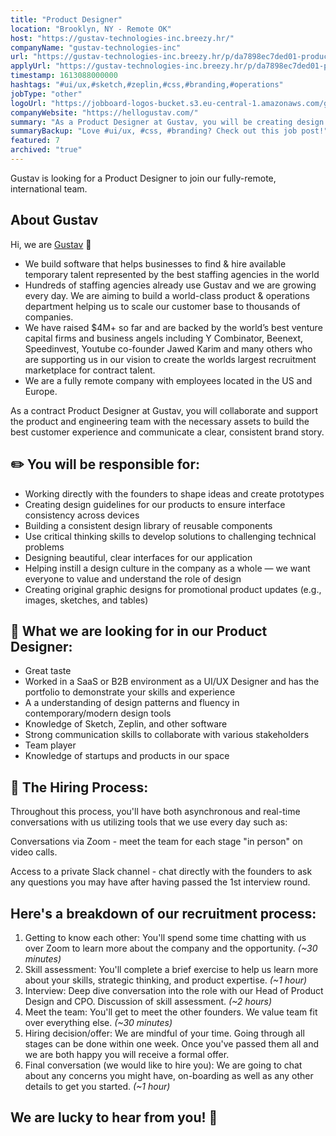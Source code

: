```yaml
---
title: "Product Designer"
location: "Brooklyn, NY - Remote OK"
host: "https://gustav-technologies-inc.breezy.hr/"
companyName: "gustav-technologies-inc"
url: "https://gustav-technologies-inc.breezy.hr/p/da7898ec7ded01-product-designer-ux-ui-fully-remote"
applyUrl: "https://gustav-technologies-inc.breezy.hr/p/da7898ec7ded01-product-designer-ux-ui-fully-remote/apply"
timestamp: 1613088000000
hashtags: "#ui/ux,#sketch,#zeplin,#css,#branding,#operations"
jobType: "other"
logoUrl: "https://jobboard-logos-bucket.s3.eu-central-1.amazonaws.com/gustav-technologies-inc"
companyWebsite: "https://hellogustav.com/"
summary: "As a Product Designer at Gustav, you will be creating design guidelines for our products to ensure interface consistency across devices."
summaryBackup: "Love #ui/ux, #css, #branding? Check out this job post!"
featured: 7
archived: "true"
---
```


Gustav is looking for a Product Designer to join our fully-remote, international team.

## About Gustav

Hi, we are [Gustav](https://www.hellogustav.com/) 👋

*   We build software that helps businesses to find & hire available temporary talent represented by the best staffing agencies in the world
*   Hundreds of staffing agencies already use Gustav and we are growing every day. We are aiming to build a world-class product & operations department helping us to scale our customer base to thousands of companies.
*   We have raised $4M+ so far and are backed by the world’s best venture capital firms and business angels including Y Combinator, Beenext, Speedinvest, Youtube co-founder Jawed Karim and many others who are supporting us in our vision to create the worlds largest recruitment marketplace for contract talent.
*   We are a fully remote company with employees located in the US and Europe.

As a contract Product Designer at Gustav, you will collaborate and support the product and engineering team with the necessary assets to build the best customer experience and communicate a clear, consistent brand story.

## ✏️ You will be responsible for:

*   Working directly with the founders to shape ideas and create prototypes
*   Creating design guidelines for our products to ensure interface consistency across devices
*   Building a consistent design library of reusable components
*   Use critical thinking skills to develop solutions to challenging technical problems
*   Designing beautiful, clear interfaces for our application
*   Helping instill a design culture in the company as a whole — we want everyone to value and understand the role of design
*   Creating original graphic designs for promotional product updates (e.g., images, sketches, and tables)

## 👀 What we are looking for in our Product Designer:

*   Great taste
*   Worked in a SaaS or B2B environment as a UI/UX Designer and has the portfolio to demonstrate your skills and experience
*   A a understanding of design patterns and fluency in contemporary/modern design tools
*   Knowledge of Sketch, Zeplin, and other software
*   Strong communication skills to collaborate with various stakeholders
*   Team player
*   Knowledge of startups and products in our space

## 🤔 The Hiring Process:

Throughout this process, you'll have both asynchronous and real-time conversations with us utilizing tools that we use every day such as:

Conversations via Zoom - meet the team for each stage "in person" on video calls.

Access to a private Slack channel - chat directly with the founders to ask any questions you may have after having passed the 1st interview round.

## Here's a breakdown of our recruitment process:

1.  Getting to know each other: You'll spend some time chatting with us over Zoom to learn more about the company and the opportunity. _(~30 minutes)_
2.  Skill assessment: You'll complete a brief exercise to help us learn more about your skills, strategic thinking, and product expertise. _(~1 hour)_
3.  Interview: Deep dive conversation into the role with our Head of Product Design and CPO. Discussion of skill assessment. _(~2 hours)_
4.  Meet the team: You'll get to meet the other founders. We value team fit over everything else. _(~30 minutes)_
5.  Hiring decision/offer: We are mindful of your time. Going through all stages can be done within one week. Once you've passed them all and we are both happy you will receive a formal offer.
6.  Final conversation (we would like to hire you): We are going to chat about any concerns you might have, on-boarding as well as any other details to get you started. _(~1 hour)_

## We are lucky to hear from you! 🥳
